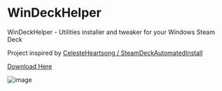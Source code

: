 # WinDeckHelper
WinDeckHelper - Utilities installer and tweaker for your Windows Steam Deck 

Project inspired by [CelesteHeartsong / SteamDeckAutomatedInstall](https://github.com/CelesteHeartsong/SteamDeckAutomatedInstall)

[Download Here](https://github.com/anejolov/WinDeckHelper/releases/tag/v1.0.0)

![image](https://user-images.githubusercontent.com/118720241/217296740-013f8c6d-554a-471f-946b-ed43e8cfc2b7.png)

